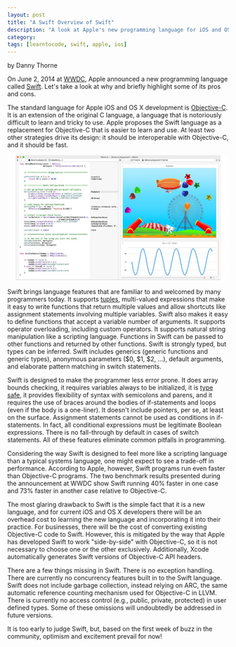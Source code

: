 ```yaml
---
layout: post
title: "A Swift Overview of Swift"
description: "A look at Apple's new programming language for iOS and OSX, Swift"
category: 
tags: [learntocode, swift, apple, ios]
---
```


by Danny Thorne

On June 2, 2014 at [WWDC](https://developer.apple.com/videos/wwdc/2014/), Apple announced a new programming language called [Swift](https://developer.apple.com/swift/). Let's take a look at why and briefly highlight some of its pros and cons.

The standard language for Apple iOS and OS X development is [Objective-C](http://en.wikipedia.org/wiki/Objective-C). It is an extension of the original C language, a language that is notoriously difficult to learn and tricky to use. Apple proposes the Swift language as a replacement for Objective-C that is easier to learn and use. At least two other strategies drive its design: it should be interoperable with Objective-C, and it should be fast.

![Swift playground, image from Apple &copy;](/img/blog/swift_overview_0.jpg)

Swift brings language features that are familiar to and welcomed by many programmers today. It supports [tuples](http://en.wikipedia.org/wiki/Tuple), multi-valued expressions that make it easy to write functions that return multiple values and allow shortcuts like assignment statements involving multiple variables. Swift also makes it easy to define functions that accept a variable number of arguments. It supports operator overloading, including custom operators. It supports natural string manipulation like a scripting language. Functions in Swift can be passed to other functions and returned by other functions. Swift is strongly typed, but types can be inferred. Swift includes generics (generic functions and generic types), anonymous parameters ($0, $1, $2, ...), default arguments, and elaborate pattern matching in switch statements.

Swift is designed to make the programmer less error prone. It does array bounds checking, it requires variables always to be initialized, it is [type safe](http://en.wikipedia.org/wiki/Type_safety), it provides flexibility of syntax with semicolons and parens, and it requires the use of braces around the bodies of if-statements and loops (even if the body is a one-liner). It doesn't include pointers, per se, at least on the surface. Assignment statements cannot be used as conditions in if-statements. In fact, all conditional expressions must be legitimate Boolean expressions. There is no fall-through by default in cases of switch statements. All of these features eliminate common pitfalls in programming.

Considering the way Swift is designed to feel more like a scripting language than a typical systems language, one might expect to see a trade-off in performance. According to Apple, however, Swift programs run even faster than Objective-C programs. The two benchmark results presented during the announcement at WWDC show Swift running 40% faster in one case and 73% faster in another case relative to Objective-C.

The most glaring drawback to Swift is the simple fact that it is a new language, and for current iOS and OS X developers there will be an overhead cost to learning the new language and incorporating it into their practice. For businesses, there will be the cost of converting existing Objective-C code to Swift. However, this is mitigated by the way that Apple has developed Swift to work "side-by-side" with Objective-C, so it is not necessary to choose one or the other exclusively. Additionally, Xcode automatically generates Swift versions of Objective-C API headers.

There are a few things missing in Swift. There is no exception handling. There are currently no concurrency features built in to the Swift language. Swift does not include garbage collection, instead relying on ARC, the same automatic reference counting mechanism used for Objective-C in LLVM. There is currently no access control (e.g., public, private, protected) in user defined types. Some of these omissions will undoubtedly be addressed in future versions.

It is too early to judge Swift, but, based on the first week of buzz in the community, optimism and excitement prevail for now!